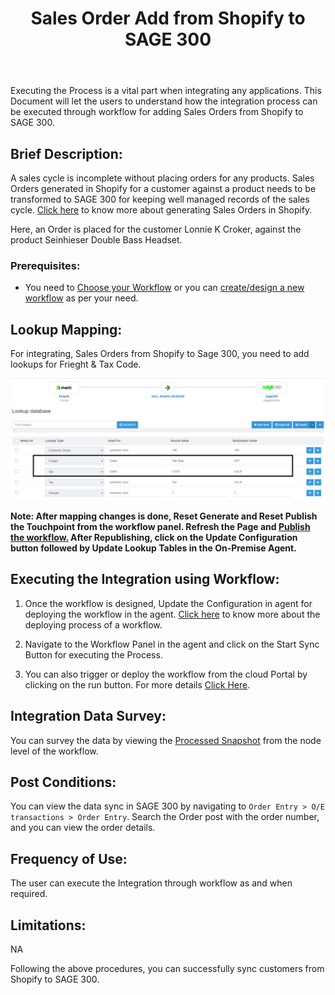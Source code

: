 ﻿---
title: "Sales Order Add from Shopify to SAGE 300"
toc: true
tag: developers
category: "Integration/Sage-Shopify"
deprecated: 
    url: "/processflow/overview-of-processflow"
    title: "Overview of ProcessFlow"
menus: 
   shopifysageintegration:
        title: "Sales Order Add"
        icon: fa fa-wpexplorer
        identifier: shopifysageorderadd
---
Executing the Process is a vital part when integrating any applications. This Document will let the users to understand how the integration process can be executed through workflow for adding Sales Orders from Shopify to SAGE 300.

## Brief Description:

A sales cycle is incomplete without placing orders for any products. Sales Orders generated in Shopify for a customer against a product needs to be transformed to SAGE 300 for keeping well managed records of the sales cycle. [Click here](https://help.shopify.com/en/manual/orders/create-orders) to know more about generating Sales Orders in Shopify.

Here, an Order is placed for the customer Lonnie K Croker, against the product Seinhieser Double Bass Headset.

### Prerequisites: 

- You need to [Choose your Workflow](/workflow/steps-to-choose-your-workflow/) or you can [create/design a new workflow](/workflow/steps-to-create-your-first-workflow/) as per your need.

## Lookup Mapping:

For integrating, Sales Orders from Shopify to Sage 300, you need to add lookups for Frieght & Tax Code.

![orderadd3](\staticfiles\integration\SAGE300-Shopify\orderadd3.PNG)

**Note: After mapping changes is done, Reset Generate and Reset Publish the Touchpoint from the workflow panel. Refresh the Page and [Publish the workflow.](/workflow/deploying-and-executing/#publishing-a-workflow) After Republishing, click on the Update Configuration button followed by Update Lookup Tables in the On-Premise Agent.**

## Executing the Integration using Workflow:

1.	Once the workflow is designed, Update the Configuration in agent for deploying the workflow in the agent. [Click here](/workflow/deploying-and-executing/) to know more about the deploying process of a workflow.

2.	Navigate to the Workflow Panel in the agent and click on the Start Sync Button for executing the Process.

3.  You can also trigger or deploy the workflow from the cloud Portal by clicking on the run button. For more details [Click Here](/workflow/deploying-and-executing/#executing-the-workflow).

## Integration Data Survey:

You can survey the data by viewing the [Processed Snapshot](/workflow/list-of-snapshot/)  from the node level of the workflow.

## Post Conditions:
You can view the data sync in SAGE 300 by navigating to `Order Entry > O/E transactions > Order Entry`. Search the Order post with the order number, and you can view the order details.

## Frequency of Use:

The user can execute the Integration through workflow as and when required. 

## Limitations:
NA

Following the above procedures, you can successfully sync customers from Shopify to SAGE 300.